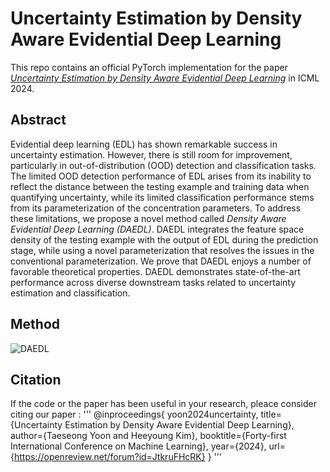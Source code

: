 # Uncertainty Estimation by Density Aware Evidential Deep Learning
This repo contains an official PyTorch implementation for the paper [*Uncertainty Estimation by Density Aware Evidential Deep Learning*](https://openreview.net/pdf?id=JtkruFHcRK) in ICML 2024. 

## Abstract 
Evidential deep learning (EDL) has shown remarkable success in uncertainty estimation. However, there is still room for improvement, particularly in out-of-distribution (OOD) detection and classification tasks. The limited OOD detection performance of EDL arises from its inability to reflect the distance between the testing example and training data when quantifying uncertainty, while its limited classification performance stems from its parameterization of the concentration parameters. To address these limitations, we propose a novel method called *Density Aware Evidential Deep Learning (DAEDL)*. DAEDL integrates the feature space density of the testing example with the output of EDL during the prediction stage, while using a novel parameterization that resolves the issues in the conventional parameterization. We prove that DAEDL enjoys a number of favorable theoretical properties. DAEDL demonstrates state-of-the-art performance across diverse downstream tasks related to uncertainty estimation and classification. 

## Method
![DAEDL](https://github.com/TaeseongYoon/DAEDL/assets/65948713/961b63ce-2920-4b02-865f-86d0a9156972)



## Citation
If the code or the paper has been useful in your research, pleace consider citing our paper :
'''
@inproceedings{
yoon2024uncertainty,
title={Uncertainty Estimation by Density Aware Evidential Deep Learning},
author={Taeseong Yoon and Heeyoung Kim},
booktitle={Forty-first International Conference on Machine Learning},
year={2024},
url={https://openreview.net/forum?id=JtkruFHcRK}
}
'''
